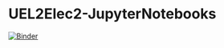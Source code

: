 # UEL2Elec2-JupyterNotebooks
[![Binder](https://mybinder.org/badge_logo.svg)](https://mybinder.org/v2/gh/tdulille/UEL2Elec2-JupyterNotebooks/main?filepath=Num%C3%A9risation%20des%20signaux.ipynb)  
